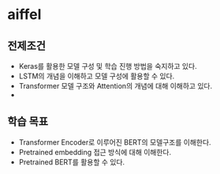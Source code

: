 # aiffel



## 전제조건
- Keras를 활용한 모델 구성 및 학습 진행 방법을 숙지하고 있다.
- LSTM의 개념을 이해하고 모델 구성에 활용할 수 있다.
- Transformer 모델 구조와 Attention의 개념에 대해 이해하고 있다.
- 
## 학습 목표
- Transformer Encoder로 이루어진 BERT의 모델구조를 이해한다.
- Pretrained embedding 접근 방식에 대해 이해한다.
- Pretrained BERT를 활용할 수 있다.
